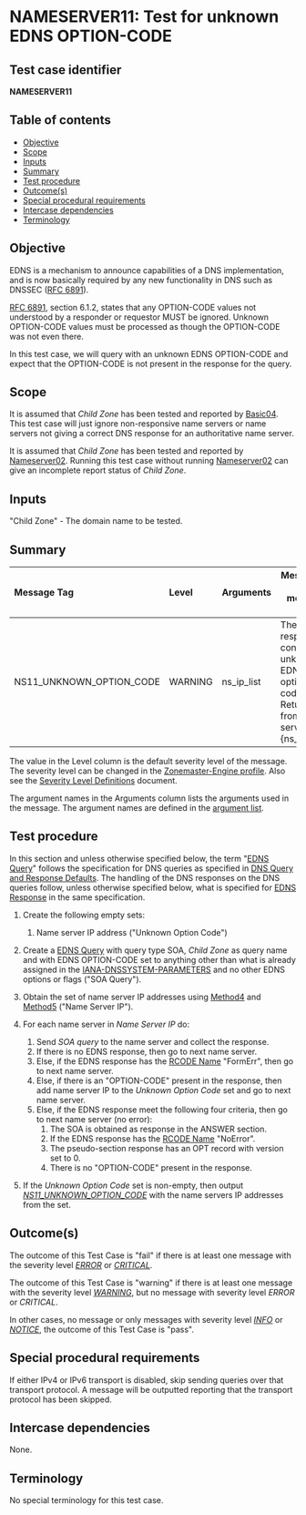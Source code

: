 # NAMESERVER11: Test for unknown EDNS OPTION-CODE

## Test case identifier
**NAMESERVER11** 

## Table of contents

* [Objective](#objective)
* [Scope](#scope)
* [Inputs](#inputs)
* [Summary](#summary)
* [Test procedure](#test-procedure)
* [Outcome(s)](#outcomes)
* [Special procedural requirements](#special-procedural-requirements)
* [Intercase dependencies](#intercase-dependencies)
* [Terminology](#terminology)

## Objective

EDNS is a mechanism to announce capabilities of a DNS implementation,
and is now basically required by any new functionality in DNS such as
DNSSEC ([RFC 6891]).

[RFC 6891][RFC 6891, section 6.1.2], section 6.1.2, states that any OPTION-CODE values
not understood by a responder or requestor MUST be ignored. Unknown OPTION-CODE values
must be processed as though the OPTION-CODE was not even there.

In this test case, we will query with an unknown EDNS OPTION-CODE and expect
that the OPTION-CODE is not present in the response for the query.

## Scope

It is assumed that *Child Zone* has been tested and reported by [Basic04]. This
test case will just ignore non-responsive name servers or name servers not
giving a correct DNS response for an authoritative name server.

It is assumed that *Child Zone* has been tested and reported by [Nameserver02].
Running this test case without running [Nameserver02] can give an incomplete
report status of *Child Zone*.

## Inputs

"Child Zone" - The domain name to be tested.

## Summary

Message Tag                            | Level     | Arguments           | Message ID for message tag
:--------------------------------------|:----------|---------------------|---------------------------------------------
NS11_UNKNOWN_OPTION_CODE               | WARNING   | ns_ip_list          | The DNS response contains an unknown EDNS option-code. Returned from name servers "{ns_ip_list}".

The value in the Level column is the default severity level of the message. The
severity level can be changed in the [Zonemaster-Engine profile]. Also see the
[Severity Level Definitions] document.

The argument names in the Arguments column lists the arguments used in the
message. The argument names are defined in the [argument list].

## Test procedure

In this section and unless otherwise specified below, the term "[EDNS Query]"
follows the specification for DNS queries as specified in [DNS Query and Response Defaults].
The handling of the DNS responses on the DNS queries follow, unless otherwise specified below, 
what is specified for [EDNS Response] in the same specification.

1. Create the following empty sets:
   1. Name server IP address ("Unknown Option Code")

2. Create a [EDNS Query] with query type SOA, *Child Zone* as query name and with
   EDNS OPTION-CODE set to anything other than what is already assigned in
   the [IANA-DNSSYSTEM-PARAMETERS] and no other EDNS options or flags ("SOA Query").

3. Obtain the set of name server IP addresses using [Method4] and [Method5] 
   ("Name Server IP").

4. For each name server in *Name Server IP* do:

   1. Send *SOA query* to the name server and collect the response.
   2. If there is no EDNS response, then go to next name server.
   3. Else, if the EDNS response has the [RCODE Name] "FormErr", then go to next name server.
   4. Else, if there is an "OPTION-CODE" present in the response, then add name server IP
      to the *Unknown Option Code* set and go to next name server.
   5. Else, if the EDNS response meet the following four criteria,
      then go to next name server (no error):
      1. The SOA is obtained as response in the ANSWER section.
      2. If the EDNS response has the [RCODE Name] "NoError".
      3. The pseudo-section response has an OPT record with version set to 0.
      4. There is no "OPTION-CODE" present in the response.

5. If the *Unknown Option Code* set is non-empty, then output *[NS11_UNKNOWN_OPTION_CODE]* 
   with the name servers IP addresses from the set.

## Outcome(s)

The outcome of this Test Case is "fail" if there is at least one message
with the severity level *[ERROR]* or *[CRITICAL]*.

The outcome of this Test Case is "warning" if there is at least one message
with the severity level *[WARNING]*, but no message with severity level
*ERROR* or *CRITICAL*.

In other cases, no message or only messages with severity level
*[INFO]* or *[NOTICE]*, the outcome of this Test Case is "pass".

## Special procedural requirements

If either IPv4 or IPv6 transport is disabled, skip sending queries over that
transport protocol. A message will be outputted reporting that the transport
protocol has been skipped.

## Intercase dependencies

None.

## Terminology

No special terminology for this test case.

[Argument list]:                        https://github.com/zonemaster/zonemaster-engine/blob/master/docs/logentry_args.md
[Basic04]:                              ../Basic-TP/basic04.md
[CRITICAL]:                             https://github.com/zonemaster/zonemaster/blob/master/docs/specifications/tests/SeverityLevelDefinitions.md#critical
[DNS Query and Response Defaults]:      ../DNSQueryAndResponseDefaults.md
[EDNS Query]:                            ../DNSQueryAndResponseDefaults.md#default-setting-in-edns-query
[EDNS Response]:                         ../DNSQueryAndResponseDefaults.md#default-handling-of-an-edns-response
[ERROR]:                                https://github.com/zonemaster/zonemaster/blob/master/docs/specifications/tests/SeverityLevelDefinitions.md#error
[IANA-DNSSYSTEM-PARAMETERS]:            https://www.iana.org/assignments/dns-parameters/dns-parameters.xhtml#dns-parameters-11
[INFO]:                                 https://github.com/zonemaster/zonemaster/blob/master/docs/specifications/tests/SeverityLevelDefinitions.md#info
[Message Tag Specification]:            MessageTagSpecification.md
[Methods]:                              ../Methods.md
[Method4]:                              ../Methods.md#method-4-obtain-glue-address-records-from-parent
[Method5]:                              ../Methods.md#method-5-obtain-the-name-server-address-records-from-child
[Nameserver02]:                         ../Nameserver-TP/nameserver02.md
[NOTICE]:                               https://github.com/zonemaster/zonemaster/blob/master/docs/specifications/tests/SeverityLevelDefinitions.md#notice
[NS11_UNKNOWN_OPTION_CODE]:             #summary
[RCODE Name]:                           https://www.iana.org/assignments/dns-parameters/dns-parameters.xhtml#dns-parameters-6
[RFC 6891, section 6.1.2]:              https://tools.ietf.org/html/rfc6891#section-6.1.2
[RFC 6891]:                             https://tools.ietf.org/html/rfc6891
[Severity Level Definitions]:           https://github.com/zonemaster/zonemaster/blob/master/docs/specifications/tests/SeverityLevelDefinitions.md
[Test Case Identifier Specification]:   TestCaseIdentifierSpecification.md
[WARNING]:                              https://github.com/zonemaster/zonemaster/blob/master/docs/specifications/tests/SeverityLevelDefinitions.md#warning
[Zonemaster-Engine profile]:            https://github.com/zonemaster/zonemaster-engine/blob/master/docs/Profiles.md
